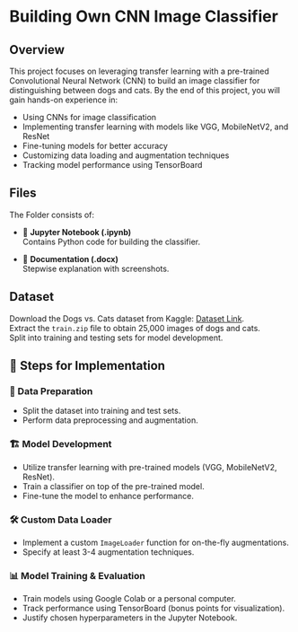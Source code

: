 # Building Own CNN Image Classifier

## Overview

This project focuses on leveraging transfer learning with a pre-trained Convolutional Neural Network (CNN) to build an image classifier for distinguishing between dogs and cats. By the end of this project, you will gain hands-on experience in:

- Using CNNs for image classification
- Implementing transfer learning with models like VGG, MobileNetV2, and ResNet
- Fine-tuning models for better accuracy
- Customizing data loading and augmentation techniques
- Tracking model performance using TensorBoard

## Files

The Folder consists of:

- 📂 **Jupyter Notebook (.ipynb)**  
  Contains Python code for building the classifier.  
 

- 📄 **Documentation (.docx)**  
  Stepwise explanation with screenshots.  
  

## Dataset
  Download the Dogs vs. Cats dataset from Kaggle: [Dataset Link](https://www.kaggle.com/c/dogs-vs-cats/data).  
  Extract the `train.zip` file to obtain 25,000 images of dogs and cats.  
  Split into training and testing sets for model development.

## 🚀 Steps for Implementation

### 📌 Data Preparation
- Split the dataset into training and test sets.
- Perform data preprocessing and augmentation.

### 🏗️ Model Development
- Utilize transfer learning with pre-trained models (VGG, MobileNetV2, ResNet).
- Train a classifier on top of the pre-trained model.
- Fine-tune the model to enhance performance.

### 🛠️ Custom Data Loader
- Implement a custom `ImageLoader` function for on-the-fly augmentations.
- Specify at least 3-4 augmentation techniques.

### 📊 Model Training & Evaluation
- Train models using Google Colab or a personal computer.
- Track performance using TensorBoard (bonus points for visualization).
- Justify chosen hyperparameters in the Jupyter Notebook.
